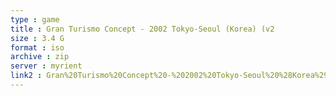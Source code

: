 ```yaml
---
type : game
title : Gran Turismo Concept - 2002 Tokyo-Seoul (Korea) (v2
size : 3.4 G
format : iso
archive : zip
server : myrient
link2 : Gran%20Turismo%20Concept%20-%202002%20Tokyo-Seoul%20%28Korea%29%20%28v2.00%29
---
```

